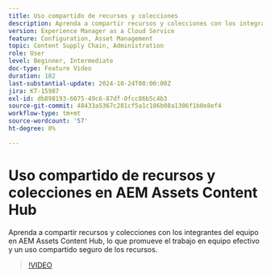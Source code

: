 ```yaml
---
title: Uso compartido de recursos y colecciones
description: Aprenda a compartir recursos y colecciones con los integrantes del equipo en AEM Assets Content Hub, lo que promueve el trabajo en equipo efectivo y un uso compartido seguro de los recursos.
version: Experience Manager as a Cloud Service
feature: Configuration, Asset Management
topic: Content Supply Chain, Administration
role: User
level: Beginner, Intermediate
doc-type: Feature Video
duration: 182
last-substantial-update: 2024-10-24T00:00:00Z
jira: KT-15987
exl-id: db898193-6075-49c6-87df-0fcc86b5c4b3
source-git-commit: 48433a5367c281cf5a1c106b08a1306f1b0e8ef4
workflow-type: tm+mt
source-wordcount: '57'
ht-degree: 0%

---
```


# Uso compartido de recursos y colecciones en AEM Assets Content Hub

Aprenda a compartir recursos y colecciones con los integrantes del equipo en AEM Assets Content Hub, lo que promueve el trabajo en equipo efectivo y un uso compartido seguro de los recursos.

>[!VIDEO](https://video.tv.adobe.com/v/3445358/?learn=on&captions=spa)
